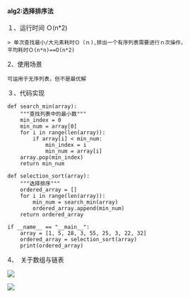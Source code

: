 #### alg2:选择排序法
１、运行时间
    Ｏ(n*2)
    
    > 单次查找最小/大元素耗时Ｏ（ｎ),排出一个有序列表需要进行ｎ次操作，
    平均耗时Ｏ(n*n)==O(n*2)
    
2、使用场景
    
    可运用于无序列表，但不是最优解
    
３、代码实现

```
def search_min(array):
    """查找列表中的最小数"""
    min_index = 0
    min_num = array[0]
    for i in range(len(array)):
        if array[i] < min_num:
            min_index = i
            min_num = array[i]
    array.pop(min_index)
    return min_num

def selection_sort(array):
    """选择排序"""
    ordered_array = []
    for i in range(len(array)):
        min_num = search_min(array)
        ordered_array.append(min_num)
    return ordered_array

if __name__ == "__main__":
    array = [1, 5, 28, 3, 55, 25, 3, 22, 32]
    ordered_array = selection_sort(array)
    print(ordered_array)
```
4、　关于数组与链表

![](http://image-store1.oss-cn-hangzhou.aliyuncs.com/18-8-27/14967928.jpg)

![](http://image-store1.oss-cn-hangzhou.aliyuncs.com/18-8-27/95244218.jpg)

    
    
    